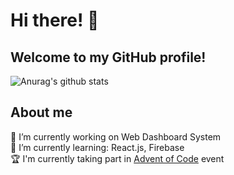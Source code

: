 # Hi there! 👋
## Welcome to my GitHub profile!

![Anurag's github stats](https://github-readme-stats.vercel.app/api?username=thesylwio&hide=stars,contribs&count_private=true&show_icons=true&theme=graywhite)

## About me
🔭 I’m currently working on Web Dashboard System\
🌱 I’m currently learning: React.js, Firebase\
🏆 I'm currently taking part in [Advent of Code](https://github.com/TheSylwio/advent-of-code) event
